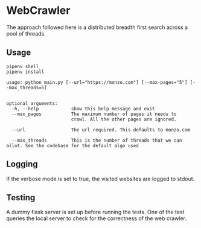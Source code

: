 # WebCrawler

The approach followed here is a distributed breadth first search across a pool of threads.

## Usage

```
pipenv shell 
pipenv install

usage: python main.py [--url="https://monzo.com"] [--max-pages="5"] [--max_threads=5]


optional arguments:
  -h, --help            show this help message and exit
  --max_pages           The maximum number of pages it needs to 
                        crawl. All the other pages are ignored.

  --url                 The url required. This defaults to monzo.com

  --max_threads         This is the number of threads that we can allot. See the codebase for the default algo used
```


## Logging

If the verbose mode is set to true, the visited websites are logged to stdout.

## Testing

A dummy flask server is set up before running the tests. One of the test queries the local server to check for the correctness of the web crawler.
